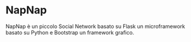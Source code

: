 # NapNap
NapNap è un piccolo Social Network basato su Flask un microframework basato su Python e Bootstrap un framework grafico.
